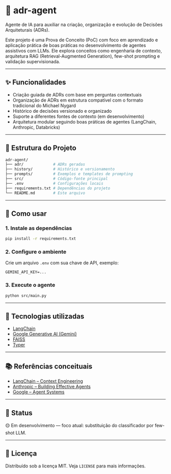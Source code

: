 # 🧠 adr-agent

Agente de IA para auxiliar na criação, organização e evolução de Decisões Arquiteturais (ADRs).

Este projeto é uma Prova de Conceito (PoC) com foco em aprendizado e aplicação prática de boas práticas no desenvolvimento de agentes assistivos com LLMs. Ele explora conceitos como engenharia de contexto, arquitetura RAG (Retrieval-Augmented Generation), few-shot prompting e validação supervisionada.

---

## ✨ Funcionalidades

- Criação guiada de ADRs com base em perguntas contextuais
- Organização de ADRs em estrutura compatível com o formato tradicional do Michael Nygard
- Histórico de decisões versionado e organizado
- Suporte a diferentes fontes de contexto (em desenvolvimento)
- Arquitetura modular seguindo boas práticas de agentes (LangChain, Anthropic, Databricks)

---

## 📁 Estrutura do Projeto

```bash
adr-agent/
├── adr/             # ADRs geradas
├── history/         # Histórico e versionamento
├── prompts/         # Exemplos e templates de prompting
├── src/             # Código-fonte principal
├── .env             # Configurações locais
├── requirements.txt # Dependências do projeto
└── README.md        # Este arquivo
```

---

## 🚀 Como usar

### 1. Instale as dependências

```bash
pip install -r requirements.txt
```

### 2. Configure o ambiente

Crie um arquivo `.env` com sua chave de API, exemplo:

```env
GEMINI_API_KEY=...
```

### 3. Execute o agente

```bash
python src/main.py
```

---

## 📌 Tecnologias utilizadas

- [LangChain](https://www.langchain.com/)
- [Google Generative AI (Gemini)](https://ai.google.dev/)
- [FAISS](https://github.com/facebookresearch/faiss)
- [Typer](https://typer.tiangolo.com/)

---

## 📚 Referências conceituais

- [LangChain – Context Engineering](https://blog.langchain.dev/langchain-context-engineering/)
- [Anthropic – Building Effective Agents](https://www.anthropic.com/engineering/building-effective-agents)
- [Google – Agent Systems](https://cloud.google.com/discover/what-are-ai-agents)

---

## 🧪 Status

🟡 Em desenvolvimento — foco atual: substituição do classificador por few-shot LLM.

---

## 📝 Licença

Distribuído sob a licença MIT. Veja `LICENSE` para mais informações.